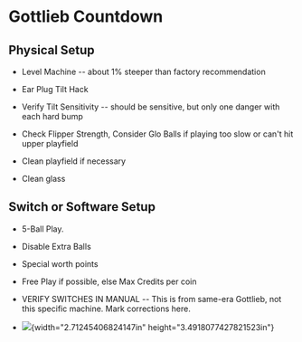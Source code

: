 # Gottlieb Countdown

## Physical Setup

-   Level Machine -- about 1% steeper than factory recommendation

-   Ear Plug Tilt Hack

-   Verify Tilt Sensitivity -- should be sensitive, but only one danger with each hard bump

-   Check Flipper Strength, Consider Glo Balls if playing too slow or can't hit upper playfield

-   Clean playfield if necessary

-   Clean glass

## Switch or Software Setup

-   5-Ball Play.

-   Disable Extra Balls

-   Special worth points

-   Free Play if possible, else Max Credits per coin

-   VERIFY SWITCHES IN MANUAL -- This is from same-era Gottlieb, not this specific machine. Mark corrections here.

-   ![](media/image1.png){width="2.71245406824147in" height="3.4918077427821523in"}

